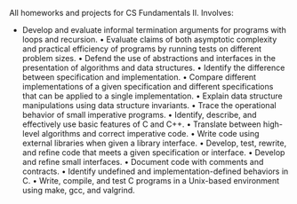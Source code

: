 All homeworks and projects for CS Fundamentals II. Involves: 
  
  - Develop and evaluate informal termination arguments for programs with loops and recursion.
  • Evaluate claims of both asymptotic complexity and practical efficiency of programs by running tests
on different problem sizes.
  • Defend the use of abstractions and interfaces in the presentation of algorithms and data structures.
  • Identify the difference between specification and implementation.
  • Compare different implementations of a given specification and different specifications that can be
applied to a single implementation.
  • Explain data structure manipulations using data structure invariants.
  • Trace the operational behavior of small imperative programs.
  • Identify, describe, and effectively use basic features of C and C++.
  • Translate between high-level algorithms and correct imperative code.
  • Write code using external libraries when given a library interface.
  • Develop, test, rewrite, and refine code that meets a given specification or interface.
  • Develop and refine small interfaces.
  • Document code with comments and contracts.
  • Identify undefined and implementation-defined behaviors in C.
  • Write, compile, and test C programs in a Unix-based environment using make, gcc, and valgrind.
